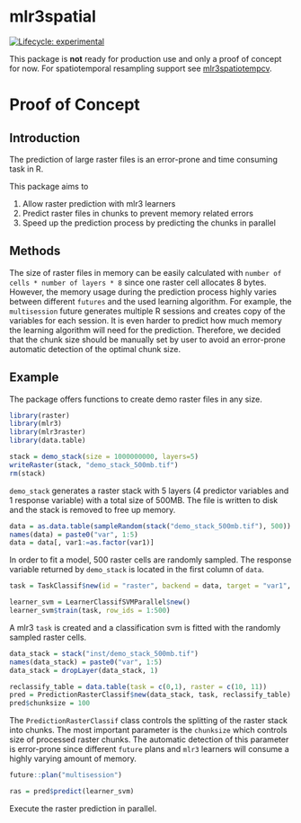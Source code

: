 # mlr3spatial

<!-- badges: start -->
[![Lifecycle: experimental](https://img.shields.io/badge/lifecycle-experimental-orange.svg)](https://lifecycle.r-lib.org/articles/stages.html#experimental)
<!-- badges: end -->

This package is **not** ready for production use and only a proof of concept for now.
For spatiotemporal resampling support see [mlr3spatiotempcv](https://github.com/mlr-org/mlr3spatiotempcv).

# Proof of Concept
## Introduction

The prediction of large raster files is an error-prone and time consuming task in R.

This package aims to

1. Allow raster prediction with mlr3 learners
1. Predict raster files in chunks to prevent memory related errors
1. Speed up the prediction process by predicting the chunks in parallel

## Methods

The size of raster files in memory can be easily calculated with `number of cells * number of layers * 8` since one raster cell allocates 8 bytes.
However, the memory usage during the prediction process highly varies between different `futures` and the used learning algorithm.
For example, the `multisession` future generates multiple R sessions and creates copy of the variables for each session.
It is even harder to predict how much memory the learning algorithm will need for the prediction.
Therefore, we decided that the chunk size should be manually set by user to avoid an error-prone automatic detection of the optimal chunk size.

## Example

The package offers functions to create demo raster files in any size.

``` r
library(raster)
library(mlr3)
library(mlr3raster)
library(data.table)

stack = demo_stack(size = 1000000000, layers=5)
writeRaster(stack, "demo_stack_500mb.tif")
rm(stack)
```

`demo_stack` generates a raster stack with 5 layers (4 predictor variables and 1 response variable) with a total size of 500MB.
The file is written to disk and the stack is removed to free up memory.

```r
data = as.data.table(sampleRandom(stack("demo_stack_500mb.tif"), 500))
names(data) = paste0("var", 1:5)
data = data[, var1:=as.factor(var1)]
```

In order to fit a model, 500 raster cells are randomly sampled.
The response variable returned by `demo_stack` is located in the first column of `data`.

```r
task = TaskClassif$new(id = "raster", backend = data, target = "var1", positive = "1")

learner_svm = LearnerClassifSVMParallel$new()
learner_svm$train(task, row_ids = 1:500)
```

A mlr3 `task` is created and a classification svm is fitted with the randomly sampled raster cells.

``` r
data_stack = stack("inst/demo_stack_500mb.tif")
names(data_stack) = paste0("var", 1:5)
data_stack = dropLayer(data_stack, 1)

reclassify_table = data.table(task = c(0,1), raster = c(10, 11))
pred = PredictionRasterClassif$new(data_stack, task, reclassify_table)
pred$chunksize = 100
```

The `PredictionRasterClassif` class controls the splitting of the raster stack into chunks.
The most important parameter is the `chunksize` which controls size of processed raster chunks.
The automatic detection of this parameter is error-prone since different `future` plans and `mlr3` learners will consume a highly varying amount of memory.

``` r
future::plan("multisession")

ras = pred$predict(learner_svm)
```

Execute the raster prediction in parallel.
